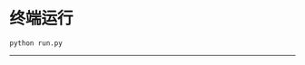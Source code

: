 # 终端运行

```shell
python run.py
```
**************************************************************************************************************************************************************************************************************************************************************************************************************************************************************************************************************************************************************************************************************************************************************************************************************************************************************************************************************************